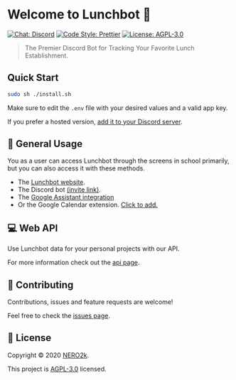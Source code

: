 # Welcome to Lunchbot 👋

[![Chat: Discord](https://img.shields.io/badge/Chat-Discord-7289DA)](https://discord.gg/tBRjGFd)
[![Code Style: Prettier](https://img.shields.io/badge/Code_Style-Prettier-ff69b4)](https://prettier.io)
[![License: AGPL-3.0](https://img.shields.io/badge/License-AGPL--3.0-yellow)](./LICENSE)

> The Premier Discord Bot for Tracking Your Favorite Lunch Establishment.

## Quick Start

```sh
sudo sh ./install.sh
```

Make sure to edit the `.env` file with your desired values and a valid app key.

If you prefer a hosted version, [add it to your Discord server](https://discordapp.com/oauth2/authorize?client_id=642020950853943306&scope=bot&permissions=67226688).

## 👤 General Usage

You as a user can access Lunchbot through the screens in school primarily, but you can also access it with these methods.

- The [Lunchbot website](https://eatery.nero2k.com).
- The Discord bot [(invite link)](https://discordapp.com/oauth2/authorize?client_id=642020950853943306&scope=bot&permissions=67226688).
- The [Google Assistant integration](https://assistant.google.com/services/invoke/uid/000000b1f05caed4?hl=sv)
- Or the Google Calendar extension. [Click to add.](https://calendar.google.com/calendar/r?cid=is2oe8gf2gscki6q1eo299i5m9lo0dr2@import.calendar.google.com)

## 💻 Web API

Use Lunchbot data for your personal projects with our API.

For more information check out the [api page](https://eatery.nero2k.com/api).

## 🤝 Contributing

Contributions, issues and feature requests are welcome!

Feel free to check the [issues page](https://github.com/NERO2k/lunchbot/issues).

## 📝 License

Copyright © 2020 [NERO2k](https://github.com/NERO2k).

This project is [AGPL-3.0](./LICENSE) licensed.

